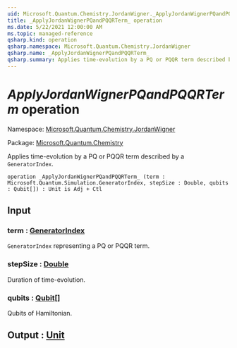 ```yaml
---
uid: Microsoft.Quantum.Chemistry.JordanWigner._ApplyJordanWignerPQandPQQRTerm_
title: _ApplyJordanWignerPQandPQQRTerm_ operation
ms.date: 5/22/2021 12:00:00 AM
ms.topic: managed-reference
qsharp.kind: operation
qsharp.namespace: Microsoft.Quantum.Chemistry.JordanWigner
qsharp.name: _ApplyJordanWignerPQandPQQRTerm_
qsharp.summary: Applies time-evolution by a PQ or PQQR term described by a `GeneratorIndex`.
---
```


# _ApplyJordanWignerPQandPQQRTerm_ operation

Namespace: [Microsoft.Quantum.Chemistry.JordanWigner](xref:Microsoft.Quantum.Chemistry.JordanWigner)

Package: [Microsoft.Quantum.Chemistry](https://nuget.org/packages/Microsoft.Quantum.Chemistry)


Applies time-evolution by a PQ or PQQR term described by a `GeneratorIndex`.

```qsharp
operation _ApplyJordanWignerPQandPQQRTerm_ (term : Microsoft.Quantum.Simulation.GeneratorIndex, stepSize : Double, qubits : Qubit[]) : Unit is Adj + Ctl
```


## Input

### term : [GeneratorIndex](xref:Microsoft.Quantum.Simulation.GeneratorIndex)

`GeneratorIndex` representing a PQ or PQQR term.


### stepSize : [Double](xref:microsoft.quantum.qsharp.valueliterals#double-literals)

Duration of time-evolution.


### qubits : [Qubit](xref:microsoft.quantum.qsharp.valueliterals#qubit-literals)[]

Qubits of Hamiltonian.



## Output : [Unit](xref:microsoft.quantum.qsharp.valueliterals#unit-literal)

